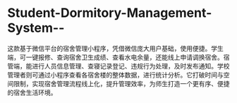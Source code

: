 # Student-Dormitory-Management-System--
这款基于微信平台的宿舍管理小程序，凭借微信庞大用户基础，使用便捷。学生端，可一键报修、查询宿舍卫生成绩、查看水电余量，还能线上申请调换宿舍。宿管端，能进行人员信息管理、查寝记录登记、违规行为处理，及时发布通知。学校管理者则可通过小程序查看各宿舍楼的整体数据，进行统计分析。它打破时间与空间限制，实现宿舍管理流程线上化，提升管理效率，为师生打造一个更有序、便捷的宿舍生活环境。 
